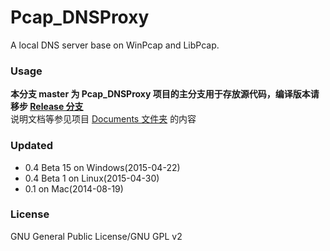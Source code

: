 ﻿Pcap_DNSProxy
=====
A local DNS server base on WinPcap and LibPcap.

### Usage
**本分支 master 为 Pcap_DNSProxy 项目的主分支用于存放源代码，编译版本请移步 [Release 分支](https://github.com/chengr28/Pcap_DNSProxy/tree/Release)**<br />
说明文档等参见项目 [Documents 文件夹](https://github.com/chengr28/Pcap_DNSProxy/tree/master/Documents) 的内容

### Updated
* 0.4 Beta 15 on Windows(2015-04-22)
* 0.4 Beta 1 on Linux(2015-04-30)
* 0.1 on Mac(2014-08-19)

### License
GNU General Public License/GNU GPL v2
